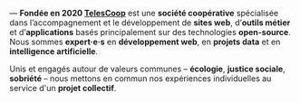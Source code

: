 — **Fondée en 2020&#32;[TelesCoop](https://www.telescoop.fr)** est une **société coopérative** spécialisée dans l’accompagnement et le développement de **sites web**, d’**outils métier** et d’**applications** basés principalement sur des technologies **open-source**. Nous sommes **expert·e·s** en **développement web**, en **projets data** et en **intelligence artificielle**.

Unis et engagés autour de valeurs communes – **écologie**, **justice sociale**, **sobriété** – nous mettons en commun nos expériences individuelles au service d'un **projet collectif**.
